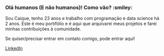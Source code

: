 <h3>Olá humanos (E não humanos)! Como vão? :smiley: </h3>
Sou Caique, tenho 23 anos e trabalho com programação e data science há 2 anos. Este é meu portifólio e é aqui que arquivarei meus projetos e farei minhas contribuições à comunidade.

Se quiser/precisar entrar em contato comigo, pode entrar aqui! 

[LinkedIn](https://www.linkedin.com/in/caique-rezende-a792b7164/)
